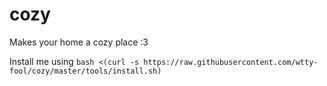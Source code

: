 # cozy
Makes your home a cozy place :3

Install me using `bash <(curl -s https://raw.githubusercontent.com/wtty-fool/cozy/master/tools/install.sh)`
